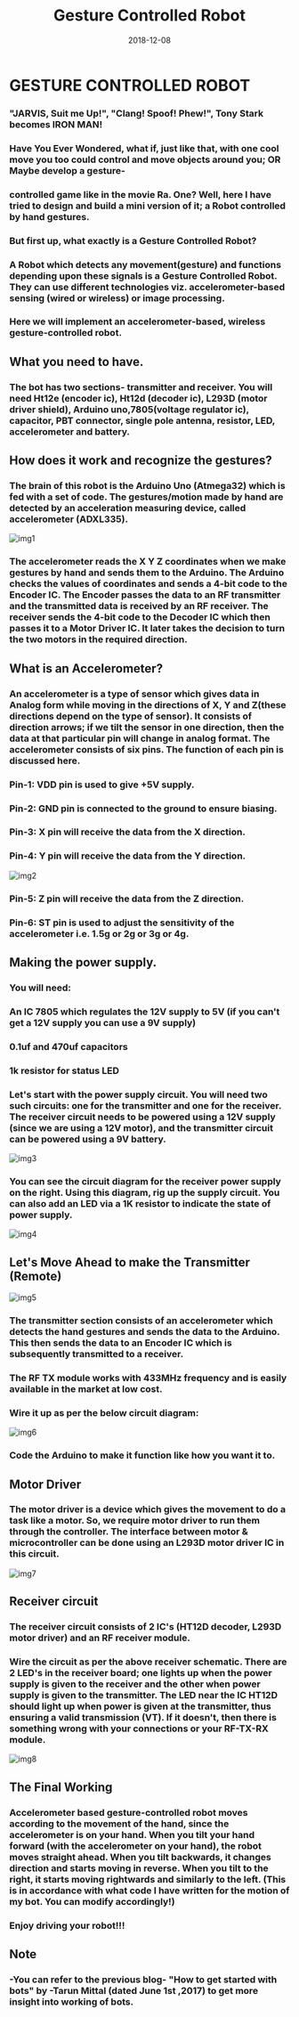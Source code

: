 ﻿---
layout: post
title: "Gesture Controlled Robot"
author_github: Deepanshi
date: 2018-12-08
image: '/assets/img/'
description: 'Ever wondered if you could control objects with a cool play of hands or develop a game based on gestures just like in the movie Ra.One?'
tags:
- Gesture controlled
- accelerometer
- RF transmitter
- RF receiver
- motor driver
categories:
- Diode
github_username: 'Deepanshi'
use_math: true
comments: false
---
# GESTURE CONTROLLED ROBOT

### &quot;JARVIS, Suit me Up!&quot;, &quot;Clang! Spoof! Phew!&quot;, Tony Stark becomes IRON MAN!

### Have You Ever Wondered, what if, just like that, with one cool move you too could control and move objects around you; OR Maybe develop a gesture-

### controlled game like in the movie Ra. One? Well, here I have tried to design and build a mini version of it; a Robot controlled by hand gestures.


### But first up, what exactly is a Gesture Controlled Robot?

### A Robot which detects any movement(gesture) and functions depending upon these signals is a Gesture Controlled Robot. They can use different technologies viz. accelerometer-based sensing (wired or wireless) or image processing.

### Here we will implement an accelerometer-based, wireless gesture-controlled robot.


## What you need to have.

### The bot has two sections- transmitter and receiver. You will need Ht12e (encoder ic), Ht12d (decoder ic), L293D (motor driver shield), Arduino uno,7805(voltage regulator ic), capacitor, PBT connector, single pole antenna, resistor, LED, accelerometer and battery.

## How does it work and recognize the gestures?

### The brain of this robot is the Arduino Uno (Atmega32) which is fed with a set of code. The gestures/motion made by hand are detected by an acceleration measuring device, called accelerometer (ADXL335).

![img1](/blog/assets/img/gesture_controlled_robot/1.jpeg) 

### The accelerometer reads the X Y Z coordinates when we make gestures by hand and sends them to the Arduino. The Arduino checks the values of coordinates and sends a 4-bit code to the Encoder IC. The Encoder passes the data to an RF transmitter and the transmitted data is received by an RF receiver. The receiver sends the 4-bit code to the Decoder IC which then passes it to a Motor Driver IC. It later takes the decision to turn the two motors in the required direction.

## What is an Accelerometer?


### An accelerometer is a type of sensor which gives data in Analog form while moving in the directions of X, Y and Z(these directions depend on the type of sensor). It consists of direction arrows; if we tilt the sensor in one direction, then the data at that particular pin will change in analog format. The accelerometer consists of six pins. The function of each pin is discussed here.

### Pin-1: VDD pin is used to give +5V supply.

### Pin-2: GND pin is connected to the ground to ensure biasing.

### Pin-3: X pin will receive the data from the X direction.

### Pin-4: Y pin will receive the data from the Y direction.


![img2](/blog/assets/img/gesture_controlled_robot/2.jpeg)

### Pin-5: Z pin will receive the data from the Z direction.

### Pin-6: ST pin is used to adjust the sensitivity of the accelerometer i.e. 1.5g or 2g or 3g or 4g.

## Making the power supply.

### You will need:

### An IC 7805 which regulates the 12V supply to 5V (if you can&#39;t get a 12V supply you can use a 9V supply)

### 0.1uf and 470uf capacitors

### 1k resistor for status LED

### Let&#39;s start with the power supply circuit. You will need two such circuits: one for the transmitter and one for the receiver. The receiver circuit needs to be powered using a 12V supply (since we are using a 12V motor), and the transmitter circuit can be powered using a 9V battery.

![img3](/blog/assets/img/gesture_controlled_robot/3.jpeg)

### You can see the circuit diagram for the receiver power supply on the right. Using this diagram, rig up the supply circuit. You can also add an LED via a 1K resistor to indicate the state of power supply.

![img4](/blog/assets/img/gesture_controlled_robot/4.jpeg)

## Let&#39;s Move Ahead to make the Transmitter (Remote)



![img5](/blog/assets/img/gesture_controlled_robot/5.jpeg)

### The transmitter section consists of an accelerometer which detects the hand gestures and sends the data to the Arduino. This then sends the data to an Encoder IC which is subsequently transmitted to a receiver.

### The RF TX module works with 433MHz frequency and is easily available in the market at low cost.

### Wire it up as per the below circuit diagram:

![img6](/blog/assets/img/gesture_controlled_robot/6.jpeg) 

### Code the Arduino to make it function like how you want it to.

## Motor Driver

### The motor driver is a device which gives the movement to do a task like a motor. So, we require motor driver to run them through the controller. The interface between motor &amp; microcontroller can be done using an L293D motor driver IC in this circuit.


![img7](/blog/assets/img/gesture_controlled_robot/7.jpeg)

## Receiver circuit

### The receiver circuit consists of 2 IC&#39;s (HT12D decoder, L293D motor driver) and an RF receiver module.

### Wire the circuit as per the above receiver schematic. There are 2 LED&#39;s in the receiver board; one lights up when the power supply is given to the receiver and the other when power supply is given to the transmitter. The LED near the IC HT12D should light up when power is given at the transmitter, thus ensuring a valid transmission (VT). If it doesn&#39;t, then there is something wrong with your connections or your RF-TX-RX module.

![img8](/blog/assets/img/gesture_controlled_robot/8.jpeg)

## The Final Working

### Accelerometer based gesture-controlled robot moves according to the movement of the hand, since the accelerometer is on your hand. When you tilt your hand forward (with the accelerometer on your hand), the robot moves straight ahead. When you tilt backwards, it changes direction and starts moving in reverse. When you tilt to the right, it starts moving rightwards and similarly to the left. (This is in accordance with what code I have written for the motion of my bot. You can modify accordingly!)

### Enjoy driving your robot!!!

## Note

### -You can refer to the previous blog- &quot;How to get started with bots&quot; by -Tarun Mittal (dated June 1st ,2017) to get more insight into working of bots.
